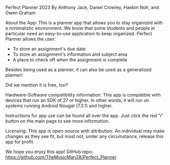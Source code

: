 Perfect Planner
2023 By Anthony Jack, Daniel Crowley, Haebin Noh, and Owen Graham

About the App:
This is a planner app that allows you to stay organized with a minimalistic environment. We know
that some students and people in particular need an easy-to-use application to keep organized. Perfect
Planner allows the user:
* To store an assignment's due date
* To store an assignment's information and subject area
* A place to check off when the assignment is complete

Besides being used as a planner, it can also be used as a generalized planner!

Did we mention it is free, too?

Hardware-Software compatibility information:
This app is compatible with devices that run an SDK of 27 or higher. In other words, it will run on systems
running Android Nougat (7.3.1) and higher.

Instructions for app use can be found all over the app. Just click the red "i" button on the main page
to see more information. 

Licensing: This app is open-source with attribution. An individual may make changes as they see fit, but must not,
under any circumstance, release this app for profit.

We hope you enjoy this app! 
GitHub repo: https://github.com/TheMusicMan28/Perfect_Planner